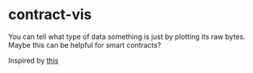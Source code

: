 # contract-vis

You can tell what type of data something is just by plotting its raw bytes.
Maybe this can be helpful for smart contracts?

Inspired by [this](https://www.youtube.com/watch?v=4bM3Gut1hIk)

